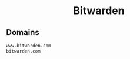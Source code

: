 


<h1 align="center">Bitwarden</h1>  


## Domains


```html
www.bitwarden.com
bitwarden.com
```  

